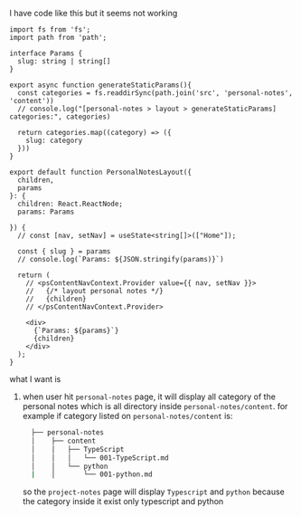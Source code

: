 I have code like this but it seems not working

```tsx
import fs from 'fs';
import path from 'path';

interface Params {
  slug: string | string[]
}

export async function generateStaticParams(){
  const categories = fs.readdirSync(path.join('src', 'personal-notes', 'content'))
  // console.log("[personal-notes > layout > generateStaticParams] categories:", categories)

  return categories.map((category) => ({
    slug: category
  }))
}

export default function PersonalNotesLayout({
  children,
  params
}: {
  children: React.ReactNode;
  params: Params

}) {
  // const [nav, setNav] = useState<string[]>(["Home"]);

  const { slug } = params
  // console.log(`Params: ${JSON.stringify(params)}`)

  return (
    // <psContentNavContext.Provider value={{ nav, setNav }}>
    //   {/* layout personal notes */}
    //   {children}
    // </psContentNavContext.Provider>
    
    <div>
      {`Params: ${params}`}
      {children}
    </div>
  );
}
```

what I want is
1. when user hit `personal-notes` page, it will display all category of the
   personal notes which is all directory inside `personal-notes/content`. 
   for example if category listed on `personal-notes/content` is:
   ```bash
     ├── personal-notes
     │    ├── content
     │    │   ├── TypeScript
     │    │   │   └── 001-TypeScript.md
     │    │   └── python
     |    │       └── 001-python.md
   ```

   so the `project-notes` page will display `Typescript` and `python` because the
   category inside it exist only typescript and python

